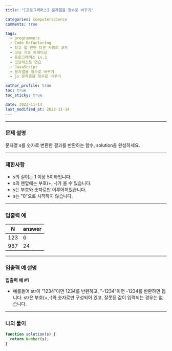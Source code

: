 ```yaml
---
title: "[프로그래머스] 문자열을 정수로 바꾸기"

categories: computerscience
comments: true

tags:
  - programmers
  - Code Refactoring
  - 참고 할 만한 다른 사람의 코드
  - 코딩 기초 트레이닝
  - 프로그래머스 Lv.1
  - 코딩테스트 연습
  - JavaScript
  - 문자열을 정수로 바꾸기
  - js 문자열을 정수로 바꾸기

author_profile: true
toc: true
toc_sticky: true

date: 2023-11-14
last_modified_at: 2023-11-14
---
```


---

### 문제 설명

문자열 s를 숫자로 변환한 결과를 반환하는 함수, solution을 완성하세요.

---

### 제한사항

- s의 길이는 1 이상 5이하입니다.
- s의 맨앞에는 부호(+, -)가 올 수 있습니다.
- s는 부호와 숫자로만 이루어져있습니다.
- s는 "0"으로 시작하지 않습니다.

---

### 입출력 예

| N   | answer |
| --- | ------ |
| 123 | 6      |
| 987 | 24     |

---

### 입출력 예 설명

**입출력 예 #1**

- 예를들어 str이 "1234"이면 1234를 반환하고, "-1234"이면 -1234를 반환하면 됩니다. str은 부호(+,-)와 숫자로만 구성되어 있고, 잘못된 값이 입력되는 경우는 없습니다.

---

### 나의 풀이

```jsx
function solution(s) {
  return Number(s);
}
```
